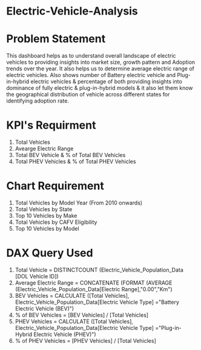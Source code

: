 # Electric-Vehicle-Analysis
# Problem Statement
This dashboard helps as to understand overall landscape of electric vehicles to providing insights into market size, growth pattern and Adoption trends over the year.
It also helps us to determine average electric range of electric vehicles. Also shows number of Battery electric vehicle and Plug-in-hybrid electric vehicles
& percentage of both providing insights into dominance of fully electric & plug-in-hybrid models & it also let them know the geographical distribution of vehicle 
across different states for identifying adoption rate.
# KPI's Requirment
1. Total Vehicles
2. Avearge Electric Range
3. Total BEV Vehicle & % of Total BEV Vehicles
4. Total PHEV Vehicles & % of Total PHEV Vehicles
# Chart Requirement
1. Total Vehicles by Model Year (From 2010 onwards)
2. Total Vehicles by State
3. Top 10 Vehicles by Make
4. Total Vehicles by CAFV Eligibility
5. Top 10 Vehicles by Model
# DAX Query Used
1. Total Vehicle = DISTINCTCOUNT (Electric_Vehicle_Population_Data [DOL Vehicle ID])
2. Average Electric Range = CONCATENATE (FORMAT (AVERAGE (Electric_Vehicle_Population_Data[Electric Range],"0.00","Km")
3. BEV Vehicles = CALCULATE ([Total Vehicles], Electric_Vehicle_Population_Data[Electric Vehicle Type] ="Battery Electric Vehicle (BEV)")
4. % of BEV Vehicles = [BEV Vehicles] / [Total Vehicles]
5. PHEV Vehicles = CALCULATE ([Total Vehicles], Electric_Vehicle_Population_Data[Electric Vehicle Type] ="Plug-in-Hybrid Electric Vehicle (PHEV)")
6. % of PHEV Vehicles = [PHEV Vehicles] / [Total Vehicles]

